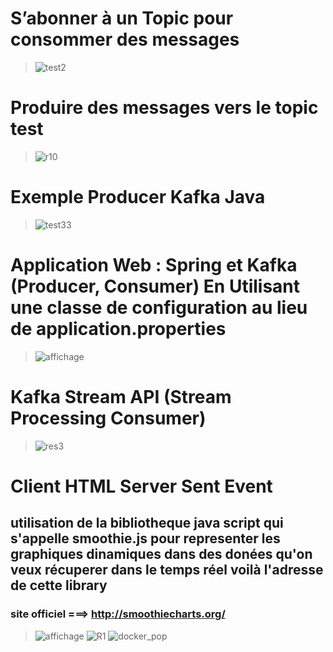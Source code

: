 # S’abonner à un Topic pour consommer des messages
> ![test2](https://user-images.githubusercontent.com/86606579/211201748-ba05fb60-a232-46d9-b7c0-a10d1294c648.JPG)
# Produire des messages vers le topic test
> ![r10](https://user-images.githubusercontent.com/86606579/211201989-a433b02f-abdd-4f23-a266-dcae429f2353.JPG)
# Exemple Producer Kafka Java
> ![test33](https://user-images.githubusercontent.com/86606579/211202157-caad7e94-f64c-44e2-a662-de11c884f571.JPG)
# Application Web : Spring et Kafka (Producer, Consumer) En Utilisant une classe de configuration au lieu de application.properties
> ![affichage](https://user-images.githubusercontent.com/86606579/211202210-6265e019-f901-4446-b879-7ede4902ffb3.JPG)
# Kafka Stream API (Stream Processing Consumer)
> ![res3](https://user-images.githubusercontent.com/86606579/211202274-749bfc11-ab87-463e-8960-549148379643.JPG)
# Client HTML Server Sent Event 
## utilisation de la bibliotheque java script qui s'appelle smoothie.js pour representer les graphiques dinamiques dans des donées qu'on veux récuperer dans le temps réel voilà l'adresse de cette library 
 <script src="https://cdnjs.cloudflare.com/ajax/libs/smoothie/1.34.0/smoothie.min.js"></script>
### site officiel ===> http://smoothiecharts.org/
> ![affichage](https://user-images.githubusercontent.com/86606579/211202331-c83e4a41-cefa-4df5-a877-4fd23d89ed45.JPG)
> ![R1](https://user-images.githubusercontent.com/86606579/211202341-36d21eb6-1658-41f7-93bb-d408d347807a.JPG)
> ![docker_pop](https://user-images.githubusercontent.com/86606579/211877832-56546157-770e-4808-92cf-a4160c703c3f.JPG)



